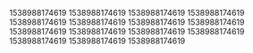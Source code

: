 1538988174619
1538988174619
1538988174619
1538988174619
1538988174619
1538988174619
1538988174619
1538988174619
1538988174619
1538988174619
1538988174619
1538988174619
1538988174619
1538988174619
1538988174619